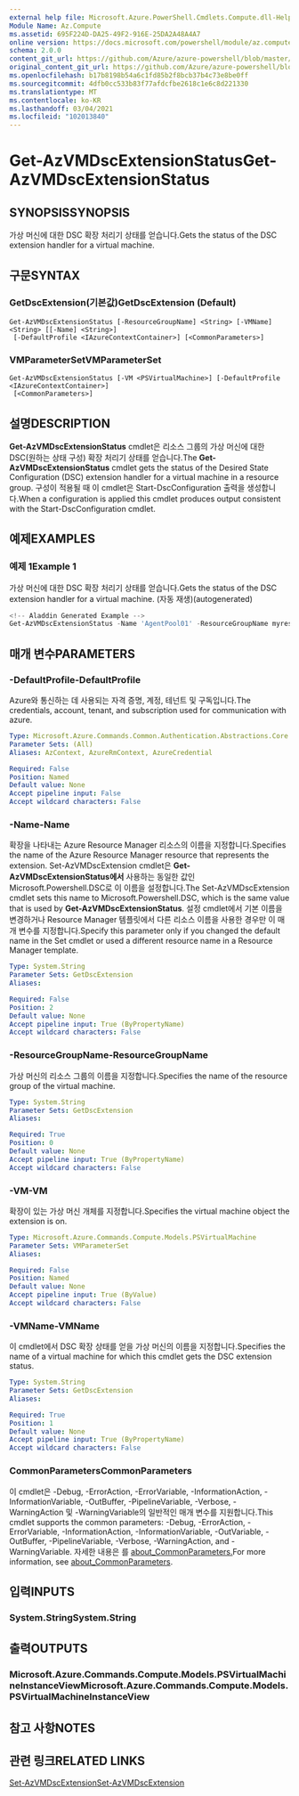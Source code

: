 ```yaml
---
external help file: Microsoft.Azure.PowerShell.Cmdlets.Compute.dll-Help.xml
Module Name: Az.Compute
ms.assetid: 695F224D-DA25-49F2-916E-25DA2A48A4A7
online version: https://docs.microsoft.com/powershell/module/az.compute/get-azvmdscextensionstatus
schema: 2.0.0
content_git_url: https://github.com/Azure/azure-powershell/blob/master/src/Compute/Compute/help/Get-AzVMDscExtensionStatus.md
original_content_git_url: https://github.com/Azure/azure-powershell/blob/master/src/Compute/Compute/help/Get-AzVMDscExtensionStatus.md
ms.openlocfilehash: b17b8198b54a6c1fd85b2f8bcb37b4c73e8be0ff
ms.sourcegitcommit: 4dfb0cc533b83f77afdcfbe2618c1e6c8d221330
ms.translationtype: MT
ms.contentlocale: ko-KR
ms.lasthandoff: 03/04/2021
ms.locfileid: "102013840"
---
```

# <span data-ttu-id="242ea-101">Get-AzVMDscExtensionStatus</span><span class="sxs-lookup"><span data-stu-id="242ea-101">Get-AzVMDscExtensionStatus</span></span>

## <span data-ttu-id="242ea-102">SYNOPSIS</span><span class="sxs-lookup"><span data-stu-id="242ea-102">SYNOPSIS</span></span>
<span data-ttu-id="242ea-103">가상 머신에 대한 DSC 확장 처리기 상태를 얻습니다.</span><span class="sxs-lookup"><span data-stu-id="242ea-103">Gets the status of the DSC extension handler for a virtual machine.</span></span>

## <span data-ttu-id="242ea-104">구문</span><span class="sxs-lookup"><span data-stu-id="242ea-104">SYNTAX</span></span>

### <span data-ttu-id="242ea-105">GetDscExtension(기본값)</span><span class="sxs-lookup"><span data-stu-id="242ea-105">GetDscExtension (Default)</span></span>
```
Get-AzVMDscExtensionStatus [-ResourceGroupName] <String> [-VMName] <String> [[-Name] <String>]
 [-DefaultProfile <IAzureContextContainer>] [<CommonParameters>]
```

### <span data-ttu-id="242ea-106">VMParameterSet</span><span class="sxs-lookup"><span data-stu-id="242ea-106">VMParameterSet</span></span>
```
Get-AzVMDscExtensionStatus [-VM <PSVirtualMachine>] [-DefaultProfile <IAzureContextContainer>]
 [<CommonParameters>]
```

## <span data-ttu-id="242ea-107">설명</span><span class="sxs-lookup"><span data-stu-id="242ea-107">DESCRIPTION</span></span>
<span data-ttu-id="242ea-108">**Get-AzVMDscExtensionStatus** cmdlet은 리소스 그룹의 가상 머신에 대한 DSC(원하는 상태 구성) 확장 처리기 상태를 얻습니다.</span><span class="sxs-lookup"><span data-stu-id="242ea-108">The **Get-AzVMDscExtensionStatus** cmdlet gets the status of the Desired State Configuration (DSC) extension handler for a virtual machine in a resource group.</span></span>
<span data-ttu-id="242ea-109">구성이 적용될 때 이 cmdlet은 Start-DscConfiguration 출력을 생성합니다.</span><span class="sxs-lookup"><span data-stu-id="242ea-109">When a configuration is applied this cmdlet produces output consistent with the Start-DscConfiguration cmdlet.</span></span>

## <span data-ttu-id="242ea-110">예제</span><span class="sxs-lookup"><span data-stu-id="242ea-110">EXAMPLES</span></span>

### <span data-ttu-id="242ea-111">예제 1</span><span class="sxs-lookup"><span data-stu-id="242ea-111">Example 1</span></span>

<span data-ttu-id="242ea-112">가상 머신에 대한 DSC 확장 처리기 상태를 얻습니다.</span><span class="sxs-lookup"><span data-stu-id="242ea-112">Gets the status of the DSC extension handler for a virtual machine.</span></span> <span data-ttu-id="242ea-113">(자동 재생)</span><span class="sxs-lookup"><span data-stu-id="242ea-113">(autogenerated)</span></span>

```powershell
<!-- Aladdin Generated Example --> 
Get-AzVMDscExtensionStatus -Name 'AgentPool01' -ResourceGroupName myresourcegroup -VMName 'VM01'
```

## <span data-ttu-id="242ea-114">매개 변수</span><span class="sxs-lookup"><span data-stu-id="242ea-114">PARAMETERS</span></span>

### <span data-ttu-id="242ea-115">-DefaultProfile</span><span class="sxs-lookup"><span data-stu-id="242ea-115">-DefaultProfile</span></span>
<span data-ttu-id="242ea-116">Azure와 통신하는 데 사용되는 자격 증명, 계정, 테넌트 및 구독입니다.</span><span class="sxs-lookup"><span data-stu-id="242ea-116">The credentials, account, tenant, and subscription used for communication with azure.</span></span>

```yaml
Type: Microsoft.Azure.Commands.Common.Authentication.Abstractions.Core.IAzureContextContainer
Parameter Sets: (All)
Aliases: AzContext, AzureRmContext, AzureCredential

Required: False
Position: Named
Default value: None
Accept pipeline input: False
Accept wildcard characters: False
```

### <span data-ttu-id="242ea-117">-Name</span><span class="sxs-lookup"><span data-stu-id="242ea-117">-Name</span></span>
<span data-ttu-id="242ea-118">확장을 나타내는 Azure Resource Manager 리소스의 이름을 지정합니다.</span><span class="sxs-lookup"><span data-stu-id="242ea-118">Specifies the name of the Azure Resource Manager resource that represents the extension.</span></span>
<span data-ttu-id="242ea-119">Set-AzVMDscExtension cmdlet은 **Get-AzVMDscExtensionStatus에서** 사용하는 동일한 값인 Microsoft.Powershell.DSC로 이 이름을 설정합니다.</span><span class="sxs-lookup"><span data-stu-id="242ea-119">The Set-AzVMDscExtension cmdlet sets this name to Microsoft.Powershell.DSC, which is the same value that is used by **Get-AzVMDscExtensionStatus**.</span></span>
<span data-ttu-id="242ea-120">설정 cmdlet에서 기본 이름을 변경하거나 Resource Manager 템플릿에서 다른 리소스 이름을 사용한 경우만 이 매개 변수를 지정합니다.</span><span class="sxs-lookup"><span data-stu-id="242ea-120">Specify this parameter only if you changed the default name in the Set cmdlet or used a different resource name in a Resource Manager template.</span></span>

```yaml
Type: System.String
Parameter Sets: GetDscExtension
Aliases:

Required: False
Position: 2
Default value: None
Accept pipeline input: True (ByPropertyName)
Accept wildcard characters: False
```

### <span data-ttu-id="242ea-121">-ResourceGroupName</span><span class="sxs-lookup"><span data-stu-id="242ea-121">-ResourceGroupName</span></span>
<span data-ttu-id="242ea-122">가상 머신의 리소스 그룹의 이름을 지정합니다.</span><span class="sxs-lookup"><span data-stu-id="242ea-122">Specifies the name of the resource group of the virtual machine.</span></span>

```yaml
Type: System.String
Parameter Sets: GetDscExtension
Aliases:

Required: True
Position: 0
Default value: None
Accept pipeline input: True (ByPropertyName)
Accept wildcard characters: False
```

### <span data-ttu-id="242ea-123">-VM</span><span class="sxs-lookup"><span data-stu-id="242ea-123">-VM</span></span>
<span data-ttu-id="242ea-124">확장이 있는 가상 머신 개체를 지정합니다.</span><span class="sxs-lookup"><span data-stu-id="242ea-124">Specifies the virtual machine object the extension is on.</span></span>

```yaml
Type: Microsoft.Azure.Commands.Compute.Models.PSVirtualMachine
Parameter Sets: VMParameterSet
Aliases:

Required: False
Position: Named
Default value: None
Accept pipeline input: True (ByValue)
Accept wildcard characters: False
```

### <span data-ttu-id="242ea-125">-VMName</span><span class="sxs-lookup"><span data-stu-id="242ea-125">-VMName</span></span>
<span data-ttu-id="242ea-126">이 cmdlet에서 DSC 확장 상태를 얻을 가상 머신의 이름을 지정합니다.</span><span class="sxs-lookup"><span data-stu-id="242ea-126">Specifies the name of a virtual machine for which this cmdlet gets the DSC extension status.</span></span>

```yaml
Type: System.String
Parameter Sets: GetDscExtension
Aliases:

Required: True
Position: 1
Default value: None
Accept pipeline input: True (ByPropertyName)
Accept wildcard characters: False
```

### <span data-ttu-id="242ea-127">CommonParameters</span><span class="sxs-lookup"><span data-stu-id="242ea-127">CommonParameters</span></span>
<span data-ttu-id="242ea-128">이 cmdlet은 -Debug, -ErrorAction, -ErrorVariable, -InformationAction, -InformationVariable, -OutBuffer, -PipelineVariable, -Verbose, -WarningAction 및 -WarningVariable의 일반적인 매개 변수를 지원합니다.</span><span class="sxs-lookup"><span data-stu-id="242ea-128">This cmdlet supports the common parameters: -Debug, -ErrorAction, -ErrorVariable, -InformationAction, -InformationVariable, -OutVariable, -OutBuffer, -PipelineVariable, -Verbose, -WarningAction, and -WarningVariable.</span></span> <span data-ttu-id="242ea-129">자세한 내용은 를 [about_CommonParameters.](http://go.microsoft.com/fwlink/?LinkID=113216)</span><span class="sxs-lookup"><span data-stu-id="242ea-129">For more information, see [about_CommonParameters](http://go.microsoft.com/fwlink/?LinkID=113216).</span></span>

## <span data-ttu-id="242ea-130">입력</span><span class="sxs-lookup"><span data-stu-id="242ea-130">INPUTS</span></span>

### <span data-ttu-id="242ea-131">System.String</span><span class="sxs-lookup"><span data-stu-id="242ea-131">System.String</span></span>

## <span data-ttu-id="242ea-132">출력</span><span class="sxs-lookup"><span data-stu-id="242ea-132">OUTPUTS</span></span>

### <span data-ttu-id="242ea-133">Microsoft.Azure.Commands.Compute.Models.PSVirtualMachineInstanceView</span><span class="sxs-lookup"><span data-stu-id="242ea-133">Microsoft.Azure.Commands.Compute.Models.PSVirtualMachineInstanceView</span></span>

## <span data-ttu-id="242ea-134">참고 사항</span><span class="sxs-lookup"><span data-stu-id="242ea-134">NOTES</span></span>

## <span data-ttu-id="242ea-135">관련 링크</span><span class="sxs-lookup"><span data-stu-id="242ea-135">RELATED LINKS</span></span>

[<span data-ttu-id="242ea-136">Set-AzVMDscExtension</span><span class="sxs-lookup"><span data-stu-id="242ea-136">Set-AzVMDscExtension</span></span>](./Set-AzVMDscExtension.md)


